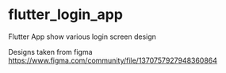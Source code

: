 # flutter_login_app

Flutter App show various login screen design 

Designs taken from figma 
https://www.figma.com/community/file/1370757927948360864